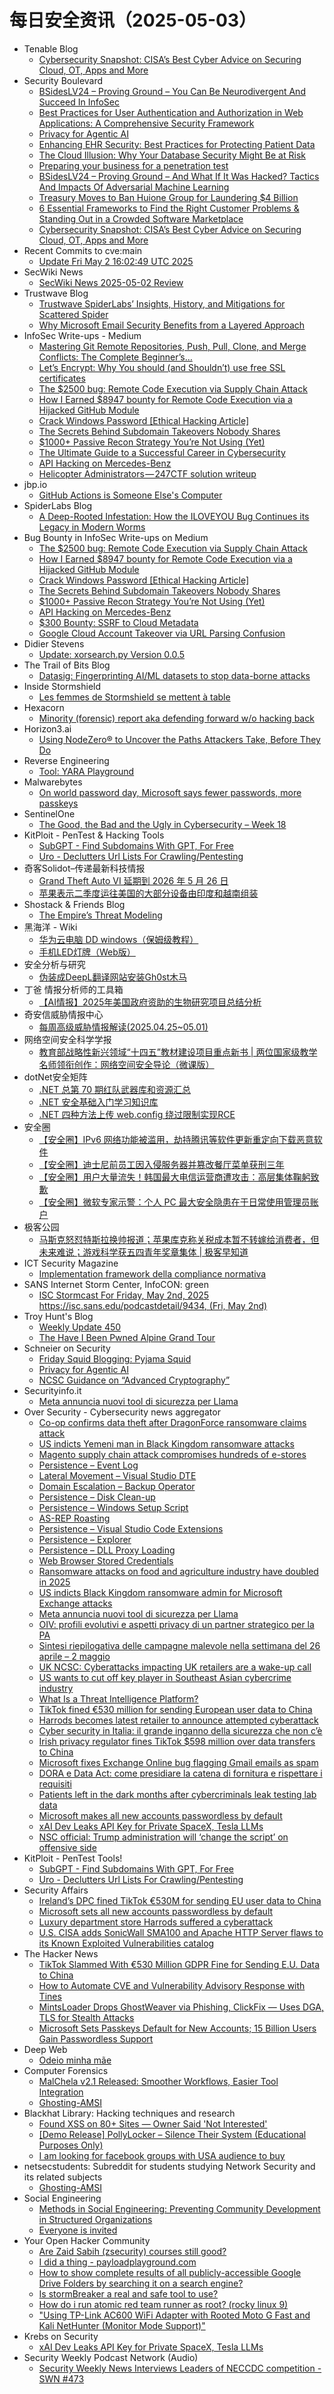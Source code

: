 # 每日安全资讯（2025-05-03）

- Tenable Blog
  - [Cybersecurity Snapshot: CISA’s Best Cyber Advice on Securing Cloud, OT, Apps and More](https://www.tenable.com/blog/cybersecurity-snapshot-cisa-advice-cloud-security-ot-security-appdev-security-sbom-secure-design-05-02-2025)
- Security Boulevard
  - [BSidesLV24 – Proving Ground – You Can Be Neurodivergent And Succeed In InfoSec](https://securityboulevard.com/2025/05/bsideslv24-proving-ground-you-can-be-neurodivergent-and-succeed-in-infosec/?utm_source=rss&utm_medium=rss&utm_campaign=bsideslv24-proving-ground-you-can-be-neurodivergent-and-succeed-in-infosec)
  - [Best Practices for User Authentication and Authorization in Web Applications: A Comprehensive Security Framework](https://securityboulevard.com/2025/05/best-practices-for-user-authentication-and-authorization-in-web-applications-a-comprehensive-security-framework/?utm_source=rss&utm_medium=rss&utm_campaign=best-practices-for-user-authentication-and-authorization-in-web-applications-a-comprehensive-security-framework)
  - [Privacy for Agentic AI](https://securityboulevard.com/2025/05/privacy-for-agentic-ai/?utm_source=rss&utm_medium=rss&utm_campaign=privacy-for-agentic-ai)
  - [Enhancing EHR Security: Best Practices for Protecting Patient Data](https://securityboulevard.com/2025/05/enhancing-ehr-security-best-practices-for-protecting-patient-data/?utm_source=rss&utm_medium=rss&utm_campaign=enhancing-ehr-security-best-practices-for-protecting-patient-data)
  - [The Cloud Illusion: Why Your Database Security Might Be at Risk](https://securityboulevard.com/2025/05/the-cloud-illusion-why-your-database-security-might-be-at-risk/?utm_source=rss&utm_medium=rss&utm_campaign=the-cloud-illusion-why-your-database-security-might-be-at-risk)
  - [Preparing your business for a penetration test](https://securityboulevard.com/2025/05/preparing-your-business-for-a-penetration-test/?utm_source=rss&utm_medium=rss&utm_campaign=preparing-your-business-for-a-penetration-test)
  - [BSidesLV24 – Proving Ground –  And What If It Was Hacked? Tactics And Impacts Of Adversarial Machine Learning](https://securityboulevard.com/2025/05/bsideslv24-proving-ground-and-what-if-it-was-hacked-tactics-and-impacts-of-adversarial-machine-learning/?utm_source=rss&utm_medium=rss&utm_campaign=bsideslv24-proving-ground-and-what-if-it-was-hacked-tactics-and-impacts-of-adversarial-machine-learning)
  - [Treasury Moves to Ban Huione Group for Laundering $4 Billion](https://securityboulevard.com/2025/05/treasury-moves-to-ban-huione-group-for-laundering-4-billion/?utm_source=rss&utm_medium=rss&utm_campaign=treasury-moves-to-ban-huione-group-for-laundering-4-billion)
  - [6 Essential Frameworks to Find the Right Customer Problems & Standing Out in a Crowded Software Marketplace](https://securityboulevard.com/2025/05/6-essential-frameworks-to-find-the-right-customer-problems-standing-out-in-a-crowded-software-marketplace/?utm_source=rss&utm_medium=rss&utm_campaign=6-essential-frameworks-to-find-the-right-customer-problems-standing-out-in-a-crowded-software-marketplace)
  - [Cybersecurity Snapshot: CISA’s Best Cyber Advice on Securing Cloud, OT, Apps and More](https://securityboulevard.com/2025/05/cybersecurity-snapshot-cisas-best-cyber-advice-on-securing-cloud-ot-apps-and-more/?utm_source=rss&utm_medium=rss&utm_campaign=cybersecurity-snapshot-cisas-best-cyber-advice-on-securing-cloud-ot-apps-and-more)
- Recent Commits to cve:main
  - [Update Fri May  2 16:02:49 UTC 2025](https://github.com/trickest/cve/commit/bec3348c6bb6efff7837280c2b7dc59b0108b764)
- SecWiki News
  - [SecWiki News 2025-05-02 Review](http://www.sec-wiki.com/?2025-05-02)
- Trustwave Blog
  - [Trustwave SpiderLabs’ Insights, History, and Mitigations for Scattered Spider](https://www.trustwave.com/en-us/resources/blogs/trustwave-blog/trustwave-spiderlabs-insights-history-and-mitigations-for-scattered-spider/)
  - [Why Microsoft Email Security Benefits from a Layered Approach](https://www.trustwave.com/en-us/resources/blogs/trustwave-blog/why-microsoft-email-security-benefits-from-a-layered-approach/)
- InfoSec Write-ups - Medium
  - [Mastering Git Remote Repositories, Push, Pull, Clone, and Merge Conflicts: The Complete Beginner’s…](https://infosecwriteups.com/mastering-git-remote-repositories-push-pull-clone-and-merge-conflicts-the-complete-beginners-cb8d5ca07ef9?source=rss----7b722bfd1b8d---4)
  - [Let’s Encrypt: Why You should (and Shouldn’t) use free SSL certificates](https://infosecwriteups.com/lets-encrypt-why-you-should-and-shouldn-t-use-free-ssl-certificates-711b3365127f?source=rss----7b722bfd1b8d---4)
  - [The $2500 bug: Remote Code Execution via Supply Chain Attack](https://infosecwriteups.com/the-2500-bug-remote-code-execution-via-supply-chain-attack-3beb07ac1a4c?source=rss----7b722bfd1b8d---4)
  - [How I Earned $8947 bounty for Remote Code Execution via a Hijacked GitHub Module](https://infosecwriteups.com/how-i-earned-8947-bounty-for-remote-code-execution-via-a-hijacked-github-module-91c4a4b63255?source=rss----7b722bfd1b8d---4)
  - [Crack Windows Password [Ethical Hacking Article]](https://infosecwriteups.com/crack-windows-password-ethical-hacking-article-cb3f0593fe58?source=rss----7b722bfd1b8d---4)
  - [The Secrets Behind Subdomain Takeovers Nobody Shares](https://infosecwriteups.com/the-secrets-behind-subdomain-takeovers-nobody-shares-ba6b5d7bf258?source=rss----7b722bfd1b8d---4)
  - [$1000+ Passive Recon Strategy You’re Not Using (Yet)](https://infosecwriteups.com/1000-passive-recon-strategy-youre-not-using-yet-164f5b1e6231?source=rss----7b722bfd1b8d---4)
  - [The Ultimate Guide to a Successful Career in Cybersecurity](https://infosecwriteups.com/the-ultimate-guide-to-a-successful-career-in-cybersecurity-ff2887d9c552?source=rss----7b722bfd1b8d---4)
  - [API Hacking on Mercedes-Benz](https://infosecwriteups.com/mercedes-benz-hacking-f36605954d5f?source=rss----7b722bfd1b8d---4)
  - [Helicopter Administrators — 247CTF solution writeup](https://infosecwriteups.com/helicopter-administrators-247ctf-solution-writeup-bc2f359b0525?source=rss----7b722bfd1b8d---4)
- jbp.io
  - [GitHub Actions is Someone Else's Computer](https://jbp.io/2025/05/02/github-actions-is-someone-elses-computer.html)
- SpiderLabs Blog
  - [A Deep-Rooted Infestation: How the ILOVEYOU Bug Continues its Legacy in Modern Worms](https://www.trustwave.com/en-us/resources/blogs/spiderlabs-blog/a-deep-rooted-infestation-how-the-iloveyou-bug-continues-its-legacy-in-modern-worms/)
- Bug Bounty in InfoSec Write-ups on Medium
  - [The $2500 bug: Remote Code Execution via Supply Chain Attack](https://infosecwriteups.com/the-2500-bug-remote-code-execution-via-supply-chain-attack-3beb07ac1a4c?source=rss----7b722bfd1b8d--bug_bounty)
  - [How I Earned $8947 bounty for Remote Code Execution via a Hijacked GitHub Module](https://infosecwriteups.com/how-i-earned-8947-bounty-for-remote-code-execution-via-a-hijacked-github-module-91c4a4b63255?source=rss----7b722bfd1b8d--bug_bounty)
  - [Crack Windows Password [Ethical Hacking Article]](https://infosecwriteups.com/crack-windows-password-ethical-hacking-article-cb3f0593fe58?source=rss----7b722bfd1b8d--bug_bounty)
  - [The Secrets Behind Subdomain Takeovers Nobody Shares](https://infosecwriteups.com/the-secrets-behind-subdomain-takeovers-nobody-shares-ba6b5d7bf258?source=rss----7b722bfd1b8d--bug_bounty)
  - [$1000+ Passive Recon Strategy You’re Not Using (Yet)](https://infosecwriteups.com/1000-passive-recon-strategy-youre-not-using-yet-164f5b1e6231?source=rss----7b722bfd1b8d--bug_bounty)
  - [API Hacking on Mercedes-Benz](https://infosecwriteups.com/mercedes-benz-hacking-f36605954d5f?source=rss----7b722bfd1b8d--bug_bounty)
  - [$300 Bounty: SSRF to Cloud Metadata](https://infosecwriteups.com/300-bounty-ssrf-to-cloud-metadata-4c6a7dda9818?source=rss----7b722bfd1b8d--bug_bounty)
  - [Google Cloud Account Takeover via URL Parsing Confusion](https://infosecwriteups.com/google-cloud-account-takeover-via-url-parsing-confusion-c5e47389b7c7?source=rss----7b722bfd1b8d--bug_bounty)
- Didier Stevens
  - [Update: xorsearch.py Version 0.0.5](https://blog.didierstevens.com/2025/05/02/update-xorsearch-py-version-0-0-5/)
- The Trail of Bits Blog
  - [Datasig: Fingerprinting AI/ML datasets to stop data-borne attacks](https://blog.trailofbits.com/2025/05/02/datasig-fingerprinting-ai/ml-datasets-to-stop-data-borne-attacks/)
- Inside Stormshield
  - [Les femmes de Stormshield se mettent à table](https://stories.stormshield.com/les-femmes-de-stormshield-se-mettent-a-table/)
- Hexacorn
  - [Minority (forensic) report aka defending forward w/o hacking back](https://www.hexacorn.com/blog/2025/05/02/minority-forensic-report-aka-defending-forward-w-o-hacking-back/)
- Horizon3.ai
  - [Using NodeZero® to Uncover the Paths Attackers Take, Before They Do](https://horizon3.ai/intelligence/blogs/using-nodezero-to-uncover-the-paths-attackers-take-before-they-do/)
- Reverse Engineering
  - [Tool: YARA Playground](https://www.reddit.com/r/ReverseEngineering/comments/1kcpbw1/tool_yara_playground/)
- Malwarebytes
  - [On world password day, Microsoft says fewer passwords, more passkeys](https://www.malwarebytes.com/blog/news/2025/05/on-world-password-day-microsoft-says-fewer-passwords-more-passkeys)
- SentinelOne
  - [The Good, the Bad and the Ugly in Cybersecurity – Week 18](https://www.sentinelone.com/blog/the-good-the-bad-and-the-ugly-in-cybersecurity-week-18-6/)
- KitPloit - PenTest &amp; Hacking Tools
  - [SubGPT - Find Subdomains With GPT, For Free](http://www.kitploit.com/2025/05/subgpt-find-subdomains-with-gpt-for-free.html)
  - [Uro - Declutters Url Lists For Crawling/Pentesting](http://www.kitploit.com/2025/05/uro-declutters-url-lists-for.html)
- 奇客Solidot–传递最新科技情报
  - [Grand Theft Auto VI 延期到 2026 年 5 月 26 日](https://www.solidot.org/story?sid=81202)
  - [苹果表示二季度运往美国的大部分设备由印度和越南组装](https://www.solidot.org/story?sid=81201)
- Shostack & Friends Blog
  - [The Empire’s Threat Modeling](https://shostack.org/blog/the-empires-threat-modeling/)
- 黑海洋 - Wiki
  - [华为云电脑 DD windows（保姆级教程）](https://blog.upx8.com/4783)
  - [手机LED灯牌（Web版）](https://blog.upx8.com/4782)
- 安全分析与研究
  - [伪装成DeepL翻译网站安装Gh0st木马](https://mp.weixin.qq.com/s?__biz=MzA4ODEyODA3MQ==&mid=2247491796&idx=1&sn=bf0cb8b78b0a76d0d525e4f0feb57b8f&subscene=0)
- 丁爸 情报分析师的工具箱
  - [【AI情报】2025年美国政府资助的生物研究项目总结分析](https://mp.weixin.qq.com/s?__biz=MzI2MTE0NTE3Mw==&mid=2651149852&idx=1&sn=87601bba316d736e364ec91297ea64fe&subscene=0)
- 奇安信威胁情报中心
  - [每周高级威胁情报解读(2025.04.25~05.01)](https://mp.weixin.qq.com/s?__biz=MzI2MDc2MDA4OA==&mid=2247514782&idx=1&sn=5d8d3170ac14cfde91cb9d0adbc7e70c&subscene=0)
- 网络空间安全科学学报
  - [教育部战略性新兴领域“十四五”教材建设项目重点新书 | 两位国家级教学名师领衔创作：网络空间安全导论（微课版）](https://mp.weixin.qq.com/s?__biz=MzI0NjU2NDMwNQ==&mid=2247505637&idx=1&sn=33accaf8167df76c2ea4cda2c4320321&subscene=0)
- dotNet安全矩阵
  - [.NET 总第 70 期红队武器库和资源汇总](https://mp.weixin.qq.com/s?__biz=MzUyOTc3NTQ5MA==&mid=2247499578&idx=1&sn=cedc38601aefa3a67821f1aa4d7aa344&subscene=0)
  - [.NET 安全基础入门学习知识库](https://mp.weixin.qq.com/s?__biz=MzUyOTc3NTQ5MA==&mid=2247499578&idx=2&sn=4b3ccbd994275cb2eb3891a865699764&subscene=0)
  - [.NET 四种方法上传 web.config 绕过限制实现RCE](https://mp.weixin.qq.com/s?__biz=MzUyOTc3NTQ5MA==&mid=2247499578&idx=3&sn=79631c9b9920c6e260a7322ef6b0c559&subscene=0)
- 安全圈
  - [【安全圈】IPv6 网络功能被滥用，劫持腾讯等软件更新重定向下载恶意软件](https://mp.weixin.qq.com/s?__biz=MzIzMzE4NDU1OQ==&mid=2652069404&idx=1&sn=d894f9dd38ef94ee8376915b211e1989&subscene=0)
  - [【安全圈】迪士尼前员工因入侵服务器并篡改餐厅菜单获刑三年](https://mp.weixin.qq.com/s?__biz=MzIzMzE4NDU1OQ==&mid=2652069404&idx=2&sn=d97069dd6bc0436c493dbba070d8c913&subscene=0)
  - [【安全圈】用户大量流失！韩国最大电信运营商遭攻击：高层集体鞠躬致歉](https://mp.weixin.qq.com/s?__biz=MzIzMzE4NDU1OQ==&mid=2652069404&idx=3&sn=8cbacfdae6af0899364580286bf71057&subscene=0)
  - [【安全圈】微软专家示警：个人 PC 最大安全隐患在于日常使用管理员账户](https://mp.weixin.qq.com/s?__biz=MzIzMzE4NDU1OQ==&mid=2652069404&idx=4&sn=ab7a616163d0a3688eb8daeaa079bb18&subscene=0)
- 极客公园
  - [马斯克怒怼特斯拉换帅报道；苹果库克称关税成本暂不转嫁给消费者，但未来难说；游戏科学获五四青年奖章集体 | 极客早知道](https://mp.weixin.qq.com/s?__biz=MTMwNDMwODQ0MQ==&mid=2653078664&idx=1&sn=8c619f5ccf54e5f4610a98dc64f1fcc7&subscene=0)
- ICT Security Magazine
  - [Implementation framework della compliance normativa](https://www.ictsecuritymagazine.com/notizie/framework-compliance/)
- SANS Internet Storm Center, InfoCON: green
  - [ISC Stormcast For Friday, May 2nd, 2025 https://isc.sans.edu/podcastdetail/9434, (Fri, May 2nd)](https://isc.sans.edu/diary/rss/31916)
- Troy Hunt's Blog
  - [Weekly Update 450](https://www.troyhunt.com/weekly-update-450/)
  - [The Have I Been Pwned Alpine Grand Tour](https://www.troyhunt.com/the-have-i-been-pwned-alpine-grand-tour/)
- Schneier on Security
  - [Friday Squid Blogging: Pyjama Squid](https://www.schneier.com/blog/archives/2025/05/friday-squid-blogging-pyjama-squid.html)
  - [Privacy for Agentic AI](https://www.schneier.com/blog/archives/2025/05/privacy-for-agentic-ai.html)
  - [NCSC Guidance on “Advanced Cryptography”](https://www.schneier.com/blog/archives/2025/05/ncsc-guidance-on-advanced-cryptography.html)
- Securityinfo.it
  - [Meta annuncia nuovi tool di sicurezza per Llama](https://www.securityinfo.it/2025/05/02/meta-annuncia-nuovi-tool-di-sicurezza-per-llama/?utm_source=rss&utm_medium=rss&utm_campaign=meta-annuncia-nuovi-tool-di-sicurezza-per-llama)
- Over Security - Cybersecurity news aggregator
  - [Co-op confirms data theft after DragonForce ransomware claims attack](https://www.bleepingcomputer.com/news/security/co-op-confirms-data-theft-after-dragonforce-ransomware-claims-attack/)
  - [US indicts Yemeni man in Black Kingdom ransomware attacks](https://therecord.media/us-indicts-yemeni-man-black-kingdom-ransomware)
  - [Magento supply chain attack compromises hundreds of e-stores](https://www.bleepingcomputer.com/news/security/magento-supply-chain-attack-compromises-hundreds-of-e-stores/)
  - [Persistence – Event Log](http://pentestlab.blog/2024/01/08/persistence-event-log/)
  - [Lateral Movement – Visual Studio DTE](http://pentestlab.blog/2024/01/15/lateral-movement-visual-studio-dte/)
  - [Domain Escalation – Backup Operator](http://pentestlab.blog/2024/01/22/domain-escalation-backup-operator/)
  - [Persistence – Disk Clean-up](http://pentestlab.blog/2024/01/29/persistence-disk-clean-up/)
  - [Persistence – Windows Setup Script](http://pentestlab.blog/2024/02/05/persistence-windows-setup-script/)
  - [AS-REP Roasting](http://pentestlab.blog/2024/02/20/as-rep-roasting/)
  - [Persistence – Visual Studio Code Extensions](http://pentestlab.blog/2024/03/04/persistence-visual-studio-code-extensions/)
  - [Persistence – Explorer](http://pentestlab.blog/2024/03/05/persistence-explorer/)
  - [Persistence – DLL Proxy Loading](http://pentestlab.blog/2024/04/03/persistence-dll-proxy-loading/)
  - [Web Browser Stored Credentials](http://pentestlab.blog/2024/08/20/web-browser-stored-credentials/)
  - [Ransomware attacks on food and agriculture industry have doubled in 2025](https://therecord.media/ransomware-attacks-food-and-ag-double-2025)
  - [US indicts Black Kingdom ransomware admin for Microsoft Exchange attacks](https://www.bleepingcomputer.com/news/security/us-indicts-black-kingdom-ransomware-admin-for-microsoft-exchange-attacks/)
  - [Meta annuncia nuovi tool di sicurezza per Llama](https://www.securityinfo.it/2025/05/02/meta-annuncia-nuovi-tool-di-sicurezza-per-llama/)
  - [OIV: profili evolutivi e aspetti privacy di un partner strategico per la PA](https://www.cybersecurity360.it/legal/oiv-profili-evolutivi-e-aspetti-privacy-di-un-partner-strategico-per-la-pa/)
  - [Sintesi riepilogativa delle campagne malevole nella settimana del 26 aprile – 2 maggio](https://cert-agid.gov.it/news/sintesi-riepilogativa-delle-campagne-malevole-nella-settimana-del-26-aprile-2-maggio/)
  - [UK NCSC: Cyberattacks impacting UK retailers are a wake-up call](https://www.bleepingcomputer.com/news/security/uk-ncsc-cyberattacks-impacting-uk-retailers-are-a-wake-up-call/)
  - [US wants to cut off key player in Southeast Asian cybercrime industry](https://therecord.media/us-fincen-cut-off-huione-group-southeast-asia-cyber-scam)
  - [What Is a Threat Intelligence Platform?](https://bfore.ai/what-is-a-threat-intelligence-platform/)
  - [TikTok fined €530 million for sending European user data to China](https://www.bleepingcomputer.com/news/security/tiktok-fined-530-million-for-sending-european-user-data-to-china/)
  - [Harrods becomes latest retailer to announce attempted cyberattack](https://therecord.media/harrods-cyberattack-uk-retailer)
  - [Cyber security in Italia: il grande inganno della sicurezza che non c’è](https://www.cybersecurity360.it/nuove-minacce/cyber-security-in-italia-il-grande-inganno-della-sicurezza-che-non-ce/)
  - [Irish privacy regulator fines TikTok $598 million over data transfers to China](https://therecord.media/tiktok-fined-gdpr-data-chinese-servers)
  - [Microsoft fixes Exchange Online bug flagging Gmail emails as spam](https://www.bleepingcomputer.com/news/microsoft/microsoft-fixes-exchange-online-bug-flagging-gmail-emails-as-spam/)
  - [DORA e Data Act: come presidiare la catena di fornitura e rispettare i requisiti](https://www.cybersecurity360.it/legal/dora-e-data-act-come-presidiare-la-catena-di-fornitura-e-rispettare-i-requisiti/)
  - [Patients left in the dark months after cybercriminals leak testing lab data](https://therecord.media/synnovis-health-data-breach-investigation-onging)
  - [Microsoft makes all new accounts passwordless by default](https://www.bleepingcomputer.com/news/microsoft/microsoft-makes-all-new-accounts-passwordless-by-default/)
  - [xAI Dev Leaks API Key for Private SpaceX, Tesla LLMs](https://krebsonsecurity.com/2025/05/xai-dev-leaks-api-key-for-private-spacex-tesla-llms/)
  - [NSC official: Trump administration will ‘change the script’ on offensive side](https://therecord.media/trump-administration-change-the-script-on-offensive-hacking)
- KitPloit - PenTest Tools!
  - [SubGPT - Find Subdomains With GPT, For Free](http://www.kitploit.com/2025/05/subgpt-find-subdomains-with-gpt-for-free.html)
  - [Uro - Declutters Url Lists For Crawling/Pentesting](http://www.kitploit.com/2025/05/uro-declutters-url-lists-for.html)
- Security Affairs
  - [Ireland’s DPC fined TikTok €530M for sending EU user data to China](https://securityaffairs.com/177349/laws-and-regulations/irelands-dpc-fined-tiktok-e530m-for-sending-eu-user-data-to-china.html)
  - [Microsoft sets all new accounts passwordless by default](https://securityaffairs.com/177339/security/microsoft-sets-all-new-accounts-passwordless-by-default.html)
  - [Luxury department store Harrods suffered a cyberattack](https://securityaffairs.com/177330/cyber-crime/luxury-department-store-harrods-suffered-a-cyberattack.html)
  - [U.S. CISA adds SonicWall SMA100 and Apache HTTP Server flaws to its Known Exploited Vulnerabilities catalog](https://securityaffairs.com/177301/hacking/u-s-cisa-adds-sonicwall-sma100-and-apache-http-server-flaws-to-its-known-exploited-vulnerabilities-catalog.html)
- The Hacker News
  - [TikTok Slammed With €530 Million GDPR Fine for Sending E.U. Data to China](https://thehackernews.com/2025/05/tiktok-slammed-with-530-million-gdpr.html)
  - [How to Automate CVE and Vulnerability Advisory Response with Tines](https://thehackernews.com/2025/05/how-to-automate-cve-and-vulnerability.html)
  - [MintsLoader Drops GhostWeaver via Phishing, ClickFix — Uses DGA, TLS for Stealth Attacks](https://thehackernews.com/2025/05/mintsloader-drops-ghostweaver-via.html)
  - [Microsoft Sets Passkeys Default for New Accounts; 15 Billion Users Gain Passwordless Support](https://thehackernews.com/2025/05/microsoft-sets-passkeys-default-for-new.html)
- Deep Web
  - [Odeio minha mãe](https://www.reddit.com/r/deepweb/comments/1kd0ivu/odeio_minha_mãe/)
- Computer Forensics
  - [MalChela v2.1 Released: Smoother Workflows, Easier Tool Integration](https://www.reddit.com/r/computerforensics/comments/1kd1l76/malchela_v21_released_smoother_workflows_easier/)
  - [Ghosting-AMSI](https://www.reddit.com/r/computerforensics/comments/1kd1r6j/ghostingamsi/)
- Blackhat Library: Hacking techniques and research
  - [Found XSS on 80+ Sites — Owner Said 'Not Interested'](https://www.reddit.com/r/blackhat/comments/1kdaref/found_xss_on_80_sites_owner_said_not_interested/)
  - [[Demo Release] PollyLocker – Silence Their System (Educational Purposes Only)](https://www.reddit.com/r/blackhat/comments/1kcs20z/demo_release_pollylocker_silence_their_system/)
  - [I am looking for facebook groups with USA audience to buy](https://www.reddit.com/r/blackhat/comments/1kd93m9/i_am_looking_for_facebook_groups_with_usa/)
- netsecstudents: Subreddit for students studying Network Security and its related subjects
  - [Ghosting-AMSI](https://www.reddit.com/r/netsecstudents/comments/1kd1sus/ghostingamsi/)
- Social Engineering
  - [Methods in Social Engineering: Preventing Community Development in Structured Organizations](https://www.reddit.com/r/SocialEngineering/comments/1kd12st/methods_in_social_engineering_preventing/)
  - [Everyone is invited](https://www.reddit.com/r/SocialEngineering/comments/1kd84d3/everyone_is_invited/)
- Your Open Hacker Community
  - [Are Zaid Sabih (zsecurity) courses still good?](https://www.reddit.com/r/HowToHack/comments/1kdd15e/are_zaid_sabih_zsecurity_courses_still_good/)
  - [I did a thing - payloadplayground.com](https://www.reddit.com/r/HowToHack/comments/1kczqw7/i_did_a_thing_payloadplaygroundcom/)
  - [How to show complete results of all publicly-accessible Google Drive Folders by searching it on a search engine?](https://www.reddit.com/r/HowToHack/comments/1kd8vfc/how_to_show_complete_results_of_all/)
  - [Is stormBreaker a real and safe tool to use?](https://www.reddit.com/r/HowToHack/comments/1kcvf4q/is_stormbreaker_a_real_and_safe_tool_to_use/)
  - [How do i run atomic red team runner as root? (rocky linux 9)](https://www.reddit.com/r/HowToHack/comments/1kct8vi/how_do_i_run_atomic_red_team_runner_as_root_rocky/)
  - ["Using TP-Link AC600 WiFi Adapter with Rooted Moto G Fast and Kali NetHunter (Monitor Mode Support)"](https://www.reddit.com/r/HowToHack/comments/1kcp4nh/using_tplink_ac600_wifi_adapter_with_rooted_moto/)
- Krebs on Security
  - [xAI Dev Leaks API Key for Private SpaceX, Tesla LLMs](https://krebsonsecurity.com/2025/05/xai-dev-leaks-api-key-for-private-spacex-tesla-llms/)
- Security Weekly Podcast Network (Audio)
  - [Security Weekly News Interviews Leaders of NECCDC competition - SWN #473](http://sites.libsyn.com/18678/security-weekly-news-interviews-leaders-of-neccdc-competition-swn-473)
